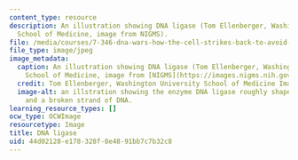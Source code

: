 ```yaml
---
content_type: resource
description: An illustration showing DNA ligase (Tom Ellenberger, Washington University
  School of Medicine, image from NIGMS).
file: /media/courses/7-346-dna-wars-how-the-cell-strikes-back-to-avoid-disease-after-attacks-on-dna-fall-2013/44d02128e178328f8e4891bb7c7b32c8_7-346f13-th.jpg
file_type: image/jpeg
image_metadata:
  caption: An illustration showing DNA ligase (Tom Ellenberger, Washington University
    School of Medicine, image from [NIGMS](https://images.nigms.nih.gov/Pages/Home.aspx)).
  credit: Tom Ellenberger, Washington University School of Medicine Image from NIGMS
  image-alt: an illstration showing the enzyme DNA ligase roughly shaped like a semicircle,
    and a broken strand of DNA.
learning_resource_types: []
ocw_type: OCWImage
resourcetype: Image
title: DNA ligase
uid: 44d02128-e178-328f-8e48-91bb7c7b32c8
---
```

